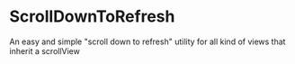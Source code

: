 ScrollDownToRefresh
===================

An easy and simple "scroll down to refresh" utility for all kind of views that inherit a scrollView